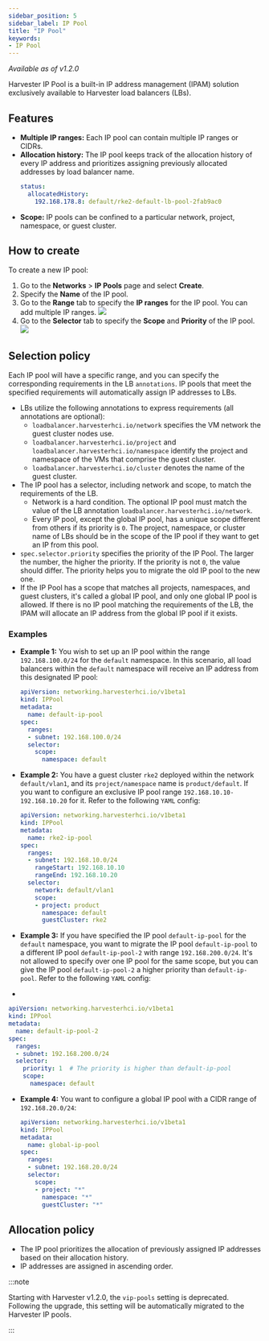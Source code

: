 ```yaml
---
sidebar_position: 5
sidebar_label: IP Pool
title: "IP Pool"
keywords:
- IP Pool
---
```


<head>
  <link rel="canonical" href="https://docs.harvesterhci.io/v1.4/networking/ippool"/>
</head>

_Available as of v1.2.0_

Harvester IP Pool is a built-in IP address management (IPAM) solution exclusively available to Harvester load balancers (LBs).

## Features
- **Multiple IP ranges:** Each IP pool can contain multiple IP ranges or CIDRs.
- **Allocation history:** The IP pool keeps track of the allocation history of every IP address and prioritizes assigning previously allocated addresses by load balancer name.
  ```yaml
  status:
    allocatedHistory:
      192.168.178.8: default/rke2-default-lb-pool-2fab9ac0
  ```
- **Scope:** IP pools can be confined to a particular network, project, namespace, or guest cluster.

## How to create 
To create a new IP pool:

1. Go to the **Networks** > **IP Pools** page and select **Create**.
1. Specify the **Name** of the IP pool.
1. Go to the **Range** tab to specify the **IP ranges** for the IP pool. You can add multiple IP ranges.
   ![](/img/v1.2/networking/multiple-ranges.png)
1. Go to the **Selector** tab to specify the **Scope** and **Priority** of the IP pool.
   ![](/img/v1.2/networking/ippool-scope.png)

## Selection policy
Each IP pool will have a specific range, and you can specify the corresponding requirements in the LB `annotations`. IP pools that meet the specified requirements will automatically assign IP addresses to LBs.

- LBs utilize the following annotations to express requirements (all annotations are optional):
  - `loadbalancer.harvesterhci.io/network` specifies the VM network the guest cluster nodes use.
  - `loadbalancer.harvesterhci.io/project` and `loadbalancer.harvesterhci.io/namespace` identify the project and namespace of the VMs that comprise the guest cluster.
  - `loadbalancer.harvesterhci.io/cluster` denotes the name of the guest cluster.
- The IP pool has a selector, including network and scope, to match the requirements of the LB.
  - Network is a hard condition. The optional IP pool must match the value of the LB annotation `loadbalancer.harvesterhci.io/network`.
  - Every IP pool, except the global IP pool, has a unique scope different from others if its priority is `0`. The project, namespace, or cluster name of LBs should be in the scope of the IP pool if they want to get an IP from this pool.
- `spec.selector.priority` specifies the priority of the IP Pool. The larger the number, the higher the priority. If the priority is not `0`, the value should differ. The priority helps you to migrate the old IP pool to the new one.
- If the IP Pool has a scope that matches all projects, namespaces, and guest clusters, it's called a global IP pool, and only one global IP pool is allowed. If there is no IP pool matching the requirements of the LB, the IPAM will allocate an IP address from the global IP pool if it exists.

### Examples
- **Example 1:** You wish to set up an IP pool within the range `192.168.100.0/24` for the `default` namespace. In this scenario, all load balancers within the `default` namespace will receive an IP address from this designated IP pool:
  
  ```yaml
  apiVersion: networking.harvesterhci.io/v1beta1
  kind: IPPool
  metadata:
    name: default-ip-pool
  spec:
    ranges:
    - subnet: 192.168.100.0/24
    selector:
      scope:
        namespace: default
  ```

- **Example 2:** You have a guest cluster `rke2` deployed within the network `default/vlan1`, and its `project/namespace` name is `product/default`. If you want to configure an exclusive IP pool range `192.168.10.10-192.168.10.20` for it. Refer to the following `YAML` config:
  
  ```yaml
  apiVersion: networking.harvesterhci.io/v1beta1
  kind: IPPool
  metadata:
    name: rke2-ip-pool
  spec:
    ranges:
    - subnet: 192.168.10.0/24
      rangeStart: 192.168.10.10
      rangeEnd: 192.168.10.20
    selector:
      network: default/vlan1
      scope:
      - project: product
        namespace: default
        guestCluster: rke2
  ```

- **Example 3:** If you have specified the IP pool `default-ip-pool` for the `default` namespace, you want to migrate the IP pool `default-ip-pool` to a different IP pool `default-ip-pool-2` with range `192.168.200.0/24`. It's not allowed to specify over one IP pool for the same scope, but you can give the IP pool `default-ip-pool-2` a higher priority than `default-ip-pool`. Refer to the following `YAML` config:
- 
  
  ```yaml
  apiVersion: networking.harvesterhci.io/v1beta1
  kind: IPPool
  metadata:
    name: default-ip-pool-2
  spec:
    ranges:
    - subnet: 192.168.200.0/24
    selector:
      priority: 1  # The priority is higher than default-ip-pool
      scope:
        namespace: default
  ```

- **Example 4:** You want to configure a global IP pool with a CIDR range of `192.168.20.0/24`:
  
  ```yaml
  apiVersion: networking.harvesterhci.io/v1beta1
  kind: IPPool
  metadata:
    name: global-ip-pool
  spec:
    ranges:
    - subnet: 192.168.20.0/24
    selector:
      scope:
      - project: "*"
        namespace: "*"
        guestCluster: "*"
  ```

## Allocation policy
- The IP pool prioritizes the allocation of previously assigned IP addresses based on their allocation history.
- IP addresses are assigned in ascending order.

:::note

Starting with Harvester v1.2.0,  the `vip-pools` setting is deprecated. Following the upgrade, this setting will be automatically migrated to the Harvester IP pools.

:::
